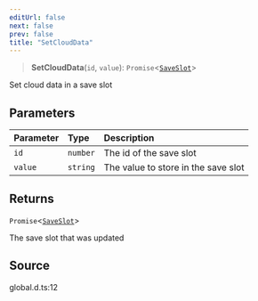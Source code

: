 ```yaml
---
editUrl: false
next: false
prev: false
title: "SetCloudData"
---
```


> **SetCloudData**(`id`, `value`): `Promise`\<[`SaveSlot`](/api/type-aliases/saveslot/)\>

Set cloud data in a save slot

## Parameters

| Parameter | Type | Description |
| :------ | :------ | :------ |
| `id` | `number` | The id of the save slot |
| `value` | `string` | The value to store in the save slot |

## Returns

`Promise`\<[`SaveSlot`](/api/type-aliases/saveslot/)\>

The save slot that was updated

## Source

global.d.ts:12
